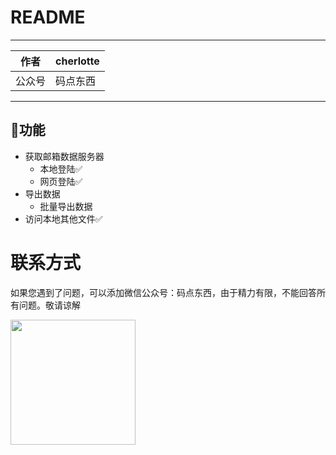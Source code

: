 README
===========================

**** 
|作者|cherlotte|
|---|---
|公众号|码点东西
****
## 🍉功能
- 获取邮箱数据服务器
    - 本地登陆✅
    - 网页登陆✅
- 导出数据
    - 批量导出数据
- 访问本地其他文件✅


# 联系方式

如果您遇到了问题，可以添加微信公众号：码点东西，由于精力有限，不能回答所有问题。敬请谅解

<div>
  <img src="https://github.com/CherLotte/EmailboxMsg/assets/47664959/4045518c-3706-4fd8-be37-bfa2b8882bc2" height="200">
</div>

   
